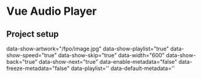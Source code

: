# Vue Audio Player

## Project setup
data-show-artwork="/fpo/image.jpg"
data-show-playlist="true"
data-show-speed="true"
data-show-skip="true"
data-width="600"
data-show-back="true"
data-show-next="true"
data-enable-metadata="false"
data-freeze-metadata="false"
data-playlist=''
data-default-metadata=''
